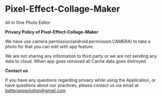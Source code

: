 # Pixel-Effect-Collage-Maker
All in One Photo Editor 

<b>Privacy Policy of Pixel-Effect-Collage-Maker</b>

We have use camera permission(android.permission.CAMERA) to take a photo for that you can edit with app feature.

We are not sharing any information to third party or we are not sending any data to cloud. When app goes removed all Cache data goes distroyed

<b>Contact us</b>

If you have any questions regarding privacy while using the Application, or have questions about our practices, please contact us via email at batterappsolution@gmail.com
